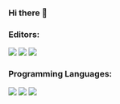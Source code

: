 ### Hi there 👋
### Editors:
![](https://img.shields.io/badge/VSCode-informational?style=for-the-badge&logo=visual-studio-code&logoColor=white&color=4e5250)
![](https://img.shields.io/badge/IntelliJ-informational?style=for-the-badge&logo=intellij-idea&logoColor=white&color=4e5250)
![](https://img.shields.io/badge/Sublime-informational?style=for-the-badge&logo=sublime-text&logoColor=white&color=4e5250)
### Programming Languages:
![](https://img.shields.io/badge/Java-informational?style=for-the-badge&logo=java&logoColor=white&color=4e5250)
![](https://img.shields.io/badge/JavaScript-informational?style=for-the-badge&logo=javascript&logoColor=white&color=4e5250)
![](https://img.shields.io/badge/Python-informational?style=for-the-badge&logo=python&logoColor=white&color=4e5250)

<!--
**mcamore/mcamore** is a ✨ _special_ ✨ repository because its `README.md` (this file) appears on your GitHub profile.

Here are some ideas to get you started:

- 🔭 I’m currently working on ...
- 🌱 I’m currently learning ...
- 👯 I’m looking to collaborate on ...
- 🤔 I’m looking for help with ...
- 💬 Ask me about ...
- 📫 How to reach me: ...
- 😄 Pronouns: ...
- ⚡ Fun fact: ...
-->
